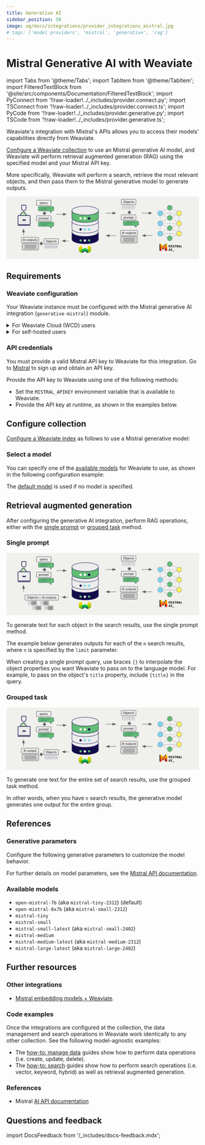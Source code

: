 ```yaml
---
title: Generative AI
sidebar_position: 50
image: og/docs/integrations/provider_integrations_mistral.jpg
# tags: ['model providers', 'mistral', 'generative', 'rag']
---
```


# Mistral Generative AI with Weaviate


import Tabs from '@theme/Tabs';
import TabItem from '@theme/TabItem';
import FilteredTextBlock from '@site/src/components/Documentation/FilteredTextBlock';
import PyConnect from '!!raw-loader!../_includes/provider.connect.py';
import TSConnect from '!!raw-loader!../_includes/provider.connect.ts';
import PyCode from '!!raw-loader!../_includes/provider.generative.py';
import TSCode from '!!raw-loader!../_includes/provider.generative.ts';

Weaviate's integration with Mistral's APIs allows you to access their models' capabilities directly from Weaviate.

[Configure a Weaviate collection](#configure-collection) to use an Mistral generative AI model, and Weaviate will perform retrieval augmented generation (RAG) using the specified model and your Mistral API key.

More specifically, Weaviate will perform a search, retrieve the most relevant objects, and then pass them to the Mistral generative model to generate outputs.

![RAG integration illustration](../_includes/integration_mistral_rag.png)

## Requirements

### Weaviate configuration

Your Weaviate instance must be configured with the Mistral generative AI integration (`generative-mistral`) module.

<details>
  <summary>For Weaviate Cloud (WCD) users</summary>

This integration is enabled by default on Weaviate Cloud (WCD) serverless instances.

</details>

<details>
  <summary>For self-hosted users</summary>

- Check the [cluster metadata](../../config-refs/meta.md) to verify if the module is enabled.
- Follow the [how-to configure modules](../../configuration/modules.md) guide to enable the module in Weaviate.

</details>

### API credentials

You must provide a valid Mistral API key to Weaviate for this integration. Go to [Mistral](https://mistral.ai/) to sign up and obtain an API key.

Provide the API key to Weaviate using one of the following methods:

- Set the `MISTRAL_APIKEY` environment variable that is available to Weaviate.
- Provide the API key at runtime, as shown in the examples below.

<Tabs groupId="languages">

 <TabItem value="py" label="Python API v4">
    <FilteredTextBlock
      text={PyConnect}
      startMarker="# START MistralInstantiation"
      endMarker="# END MistralInstantiation"
      language="py"
    />
  </TabItem>

 <TabItem value="js" label="JS/TS API v3">
    <FilteredTextBlock
      text={TSConnect}
      startMarker="// START MistralInstantiation"
      endMarker="// END MistralInstantiation"
      language="ts"
    />
  </TabItem>

</Tabs>

## Configure collection

[Configure a Weaviate index](../../manage-data/collections.mdx#specify-a-generative-module) as follows to use a Mistral generative model:

<Tabs groupId="languages">
  <TabItem value="py" label="Python API v4">
    <FilteredTextBlock
      text={PyCode}
      startMarker="# START BasicGenerativeMistral"
      endMarker="# END BasicGenerativeMistral"
      language="py"
    />
  </TabItem>

  <TabItem value="js" label="JS/TS API v3">
    <FilteredTextBlock
      text={TSCode}
      startMarker="// START BasicGenerativeMistral"
      endMarker="// END BasicGenerativeMistral"
      language="ts"
    />
  </TabItem>

</Tabs>

### Select a model

You can specify one of the [available models](#available-models) for Weaviate to use, as shown in the following configuration example:

<Tabs groupId="languages">
  <TabItem value="py" label="Python API v4">
    <FilteredTextBlock
      text={PyCode}
      startMarker="# START GenerativeMistralCustomModel"
      endMarker="# END GenerativeMistralCustomModel"
      language="py"
    />
  </TabItem>

  <TabItem value="js" label="JS/TS API v3">
    <FilteredTextBlock
      text={TSCode}
      startMarker="// START GenerativeMistralCustomModel"
      endMarker="// END GenerativeMistralCustomModel"
      language="ts"
    />
  </TabItem>

</Tabs>

The [default model](#available-models) is used if no model is specified.

## Retrieval augmented generation

After configuring the generative AI integration, perform RAG operations, either with the [single prompt](#single-prompt) or [grouped task](#grouped-task) method.

### Single prompt

![Single prompt RAG integration generates individual outputs per search result](../_includes/integration_mistral_rag_single.png)

To generate text for each object in the search results, use the single prompt method.

The example below generates outputs for each of the `n` search results, where `n` is specified by the `limit` parameter.

When creating a single prompt query, use braces `{}` to interpolate the object properties you want Weaviate to pass on to the language model. For example, to pass on the object's `title` property, include `{title}` in the query.

<Tabs groupId="languages">

 <TabItem value="py" label="Python API v4">
    <FilteredTextBlock
      text={PyCode}
      startMarker="# START SinglePromptExample"
      endMarker="# END SinglePromptExample"
      language="py"
    />
  </TabItem>

 <TabItem value="js" label="JS/TS API v3">
    <FilteredTextBlock
      text={TSCode}
      startMarker="// START SinglePromptExample"
      endMarker="// END SinglePromptExample"
      language="ts"
    />
  </TabItem>

</Tabs>

### Grouped task

![Grouped task RAG integration generates one output for the set of search results](../_includes/integration_mistral_rag_grouped.png)

To generate one text for the entire set of search results, use the grouped task method.

In other words, when you have `n` search results, the generative model generates one output for the entire group.

<Tabs groupId="languages">

 <TabItem value="py" label="Python API v4">
    <FilteredTextBlock
      text={PyCode}
      startMarker="# START GroupedTaskExample"
      endMarker="# END GroupedTaskExample"
      language="py"
    />
  </TabItem>

 <TabItem value="js" label="JS/TS API v3">
    <FilteredTextBlock
      text={TSCode}
      startMarker="// START GroupedTaskExample"
      endMarker="// END GroupedTaskExample"
      language="ts"
    />
  </TabItem>

</Tabs>

## References

### Generative parameters

Configure the following generative parameters to customize the model behavior.

<Tabs groupId="languages">
  <TabItem value="py" label="Python API v4">
    <FilteredTextBlock
      text={PyCode}
      startMarker="# START FullGenerativeMistral"
      endMarker="# END FullGenerativeMistral"
      language="py"
    />
  </TabItem>

  <TabItem value="js" label="JS/TS API v3">
    <FilteredTextBlock
      text={TSCode}
      startMarker="// START FullGenerativeMistral"
      endMarker="// END FullGenerativeMistral"
      language="ts"
    />
  </TabItem>

</Tabs>

For further details on model parameters, see the [Mistral API documentation](https://docs.mistral.ai/api/).

### Available models

* `open-mistral-7b` (aka `mistral-tiny-2312`) (default)
* `open-mixtral-8x7b` (aka `mistral-small-2312`)
* `mistral-tiny`
* `mistral-small`
* `mistral-small-latest` (aka `mistral-small-2402`)
* `mistral-medium`
* `mistral-medium-latest` (aka `mistral-medium-2312`)
* `mistral-large-latest` (aka `mistral-large-2402`)

## Further resources

### Other integrations

- [Mistral embedding models + Weaviate](./embeddings.md).

### Code examples

Once the integrations are configured at the collection, the data management and search operations in Weaviate work identically to any other collection. See the following model-agnostic examples:

- The [how-to: manage data](../../manage-data/index.md) guides show how to perform data operations (i.e. create, update, delete).
- The [how-to: search](../../search/index.md) guides show how to perform search operations (i.e. vector, keyword, hybrid) as well as retrieval augmented generation.

### References

- Mistral [AI API documentation](https://docs.mistral.ai/api/)

## Questions and feedback

import DocsFeedback from '/_includes/docs-feedback.mdx';

<DocsFeedback/>
